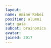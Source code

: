 ```yaml
---
layout:
name: Amine Rebei
position: alumni
cat: gaia
subcat: brainomics
avatar:
joined: 2017
---
```


